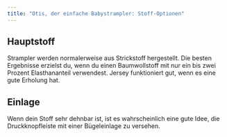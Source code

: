 ```yaml
---
title: "Otis, der einfache Babystrampler: Stoff-Optionen"
---
```


## Hauptstoff

Strampler werden normalerweise aus Strickstoff hergestellt. Die besten Ergebnisse erzielst du, wenn du einen Baumwollstoff mit nur ein bis zwei Prozent Elasthananteil verwendest. Jersey funktioniert gut, wenn es eine gute Erholung hat.

## Einlage

Wenn dein Stoff sehr dehnbar ist, ist es wahrscheinlich eine gute Idee, die Druckknopfleiste mit einer Bügeleinlage zu versehen. 